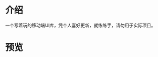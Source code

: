 # 介绍
一个写着玩的移动端UI库，凭个人喜好更新，就练练手，请勿用于实际项目。

# 预览
<t-frame src="https://guanghuijs.gitee.io/ghui-next" style="position:initial"></t-frame>

